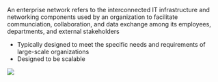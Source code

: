 An enterprise network refers to the interconnected IT infrastructure and networking components used by an organization to facilitate communciation, collaboration, and data exchange among its employees, departments, and external stakeholders

* Typically designed to meet the specific needs and requirements of large-scale organizations
* Designed to be scalable

![](https://github.com/JonmarCorpuz/SecondBrain/blob/main/Assets/Whitespace.png)
